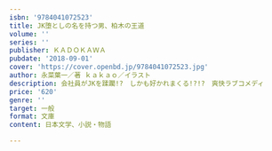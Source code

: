 ```yaml
---
isbn: '9784041072523'
title: JK堕としの名を持つ男、柏木の王道
volume: ''
series: ''
publisher: ＫＡＤＯＫＡＷＡ
pubdate: '2018-09-01'
cover: 'https://cover.openbd.jp/9784041072523.jpg'
author: 永菜葉一／著 ｋａｋａｏ／イラスト
description: 会社員がJKを蹂躙!?　しかも好かれまくる!?!?　爽快ラブコメディ
price: '620'
genre: ''
target: 一般
format: 文庫
content: 日本文学、小説・物語

---
```


